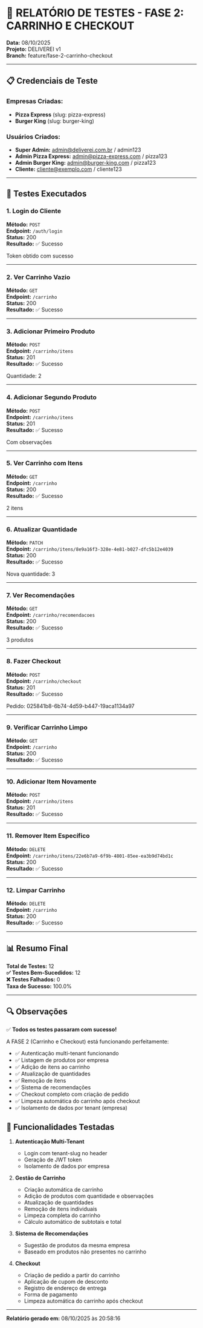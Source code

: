 # 🧪 RELATÓRIO DE TESTES - FASE 2: CARRINHO E CHECKOUT

**Data:** 08/10/2025  
**Projeto:** DELIVEREI v1  
**Branch:** feature/fase-2-carrinho-checkout  

---

## 📋 Credenciais de Teste

### Empresas Criadas:
- **Pizza Express** (slug: pizza-express)
- **Burger King** (slug: burger-king)

### Usuários Criados:
- **Super Admin:** admin@deliverei.com.br / admin123
- **Admin Pizza Express:** admin@pizza-express.com / pizza123
- **Admin Burger King:** admin@burger-king.com / pizza123
- **Cliente:** cliente@exemplo.com / cliente123

---

## 🧪 Testes Executados


### 1. Login do Cliente

**Método:** `POST`  
**Endpoint:** `/auth/login`  
**Status:** 200  
**Resultado:** ✅ Sucesso

Token obtido com sucesso

---

### 2. Ver Carrinho Vazio

**Método:** `GET`  
**Endpoint:** `/carrinho`  
**Status:** 200  
**Resultado:** ✅ Sucesso



---

### 3. Adicionar Primeiro Produto

**Método:** `POST`  
**Endpoint:** `/carrinho/itens`  
**Status:** 201  
**Resultado:** ✅ Sucesso

Quantidade: 2

---

### 4. Adicionar Segundo Produto

**Método:** `POST`  
**Endpoint:** `/carrinho/itens`  
**Status:** 201  
**Resultado:** ✅ Sucesso

Com observações

---

### 5. Ver Carrinho com Itens

**Método:** `GET`  
**Endpoint:** `/carrinho`  
**Status:** 200  
**Resultado:** ✅ Sucesso

2 itens

---

### 6. Atualizar Quantidade

**Método:** `PATCH`  
**Endpoint:** `/carrinho/itens/8e9a16f3-328e-4e81-b027-dfc5b12e4039`  
**Status:** 200  
**Resultado:** ✅ Sucesso

Nova quantidade: 3

---

### 7. Ver Recomendações

**Método:** `GET`  
**Endpoint:** `/carrinho/recomendacoes`  
**Status:** 200  
**Resultado:** ✅ Sucesso

3 produtos

---

### 8. Fazer Checkout

**Método:** `POST`  
**Endpoint:** `/carrinho/checkout`  
**Status:** 201  
**Resultado:** ✅ Sucesso

Pedido: 025841b8-6b74-4d59-b447-19aca1134a97

---

### 9. Verificar Carrinho Limpo

**Método:** `GET`  
**Endpoint:** `/carrinho`  
**Status:** 200  
**Resultado:** ✅ Sucesso



---

### 10. Adicionar Item Novamente

**Método:** `POST`  
**Endpoint:** `/carrinho/itens`  
**Status:** 201  
**Resultado:** ✅ Sucesso



---

### 11. Remover Item Específico

**Método:** `DELETE`  
**Endpoint:** `/carrinho/itens/22e6b7a9-6f9b-4801-85ee-ea3b9d74bd1c`  
**Status:** 200  
**Resultado:** ✅ Sucesso



---

### 12. Limpar Carrinho

**Método:** `DELETE`  
**Endpoint:** `/carrinho`  
**Status:** 200  
**Resultado:** ✅ Sucesso



---


## 📊 Resumo Final

**Total de Testes:** 12  
**✅ Testes Bem-Sucedidos:** 12  
**❌ Testes Falhados:** 0  
**Taxa de Sucesso:** 100.0%

---

## 🔍 Observações

✅ **Todos os testes passaram com sucesso!**

A FASE 2 (Carrinho e Checkout) está funcionando perfeitamente:
- ✅ Autenticação multi-tenant funcionando
- ✅ Listagem de produtos por empresa
- ✅ Adição de itens ao carrinho
- ✅ Atualização de quantidades
- ✅ Remoção de itens
- ✅ Sistema de recomendações
- ✅ Checkout completo com criação de pedido
- ✅ Limpeza automática do carrinho após checkout
- ✅ Isolamento de dados por tenant (empresa)

## 🎯 Funcionalidades Testadas

1. **Autenticação Multi-Tenant**
   - Login com tenant-slug no header
   - Geração de JWT token
   - Isolamento de dados por empresa

2. **Gestão de Carrinho**
   - Criação automática de carrinho
   - Adição de produtos com quantidade e observações
   - Atualização de quantidades
   - Remoção de itens individuais
   - Limpeza completa do carrinho
   - Cálculo automático de subtotais e total

3. **Sistema de Recomendações**
   - Sugestão de produtos da mesma empresa
   - Baseado em produtos não presentes no carrinho

4. **Checkout**
   - Criação de pedido a partir do carrinho
   - Aplicação de cupom de desconto
   - Registro de endereço de entrega
   - Forma de pagamento
   - Limpeza automática do carrinho após checkout

---

**Relatório gerado em:** 08/10/2025 às 20:58:16
